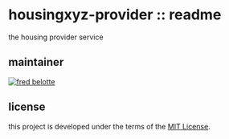 # housingxyz-provider :: readme

the housing provider service

## maintainer

[![fred belotte](https://avatars1.githubusercontent.com/u/22018714?s=96&v=4)][fredbelotte-profile-url]

## license

this project is developed under the terms of the [MIT License][mit-license-url].

[fredbelotte-profile-url]: https://github.com/fredbelotte 'FRED BELOTTE'
[mit-license-url]: https://github.com/revaturexyz/housingxyz-provider/blob/master/LICENSE.txt 'MIT LICENSE'
